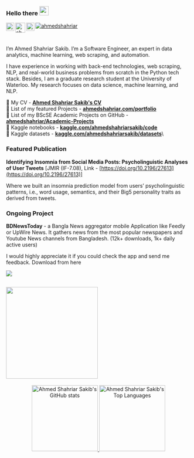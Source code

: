 <!-- <img src="https://media0.giphy.com/media/Nx0rz3jtxtEre/giphy.gif?cid=ecf05e475z0s30l4crjq7nvpzygw53ri44glm5qsrm37b0vs&rid=giphy.gif&ct=g"> -->

### Hello there <img src="https://media.giphy.com/media/hvRJCLFzcasrR4ia7z/giphy.gif" width="25">
<a href="https://www.linkedin.com/in/ahmedshahriar/">
  <img align="left" alt="Ahmed Shahriar Sakib's LinkedIn" width="22px" src="https://upload.wikimedia.org/wikipedia/commons/8/81/LinkedIn_icon.svg" />
</a>
<a href="https://twitter.com/ahmed__shahriar">
  <img align="left" alt="ahmed__shahriar | Twitter" width="27px" src="https://upload.wikimedia.org/wikipedia/commons/6/6f/Logo_of_Twitter.svg" />
</a>
<a href="https://www.kaggle.com/ahmedshahriarsakib">
  <img align="left" alt="Ahmed Shahriar Sakib's Kaggle Profile" width="22px" src="https://www.kaggle.com/static/images/favicon.ico" />
</a>


<a href="https://github.com/ahmedshahriar" target="_blank"><p align="left"> <img src="https://komarev.com/ghpvc/?username=ahmedshahriar&label=Profile%20views&color=129e00" alt="ahmedshahriar" /> </p><a/> 

<br/>

I’m Ahmed Shahriar Sakib. I’m a Software Engineer, an expert in data analytics, machine learning, web scraping, and automation.
  
I have experience in working with back-end technologies, web scraping, NLP, and real-world business problems from scratch in the Python tech stack. Besides, I am a graduate research student at the University of Waterloo. My research focuses on data science, machine learning, and NLP.

🔵 My CV - **[Ahmed Shahriar Sakib's CV](https://ahmedshahriar.com/assets/files/ahmed_shahriar_sakib_cv.pdf)**\
🔵 List of my featured Projects - **[ahmedshahriar.com/portfolio](https://ahmedshahriar.com/portfolio)**\
🔵 List of my BScSE Academic Projects on GitHub - **[ahmedshahriar/Academic-Projects](https://github.com/ahmedshahriar/Academic-Projects)**\
🔵 Kaggle notebooks - **[kaggle.com/ahmedshahriarsakib/code](https://www.kaggle.com/ahmedshahriarsakib/code)**\
🔵 Kaggle datasets - **[kaggle.com/ahmedshahriarsakib/datasets](https://www.kaggle.com/ahmedshahriarsakib/datasets)**\
  
### Featured Publication

**Identifying Insomnia from Social Media Posts: Psycholinguistic Analyses of User Tweets** [JMIR (IF-7.08), Link - [https://doi.org/10.2196/27613](https://doi.org/10.2196/27613)]
  
Where we built an insomnia prediction model from users’ psycholinguistic patterns, i.e., word usage, semantics, and their Big5 personality traits as derived from tweets.

### Ongoing Project
  
**BDNewsToday** - a Bangla News aggregator mobile Application like Feedly or UpWire News. It gathers news from the most popular newspapers and Youtube News channels from Bangladesh. (12k+ downloads, 1k+ daily active users)
  
I would highly appreciate it if you could check the app and send me feedback. Download from here

[<img src="https://img.shields.io/badge/Google_Play-414141?style=for-the-badge&logo=google-play&logoColor=white" />](https://play.google.com/store/apps/details?id=com.softaholik.bdnewstoday&hl=en&gl=US "BDNewsToday")


<a title="BDNewstoday Android" href="https://play.google.com/store/apps/details?id=com.softaholik.bdnewstoday&hl=en&gl=US"> <img src="https://user-images.githubusercontent.com/40615350/121086998-aeeb9b00-c805-11eb-8fee-80f28a36eeca.png" width="250"/></a>
---

<!-- ### Kaggle Rank

<div align="center">
  <a href="https://www.kaggle.com/ahmedshahriarsakib"><img src="https://road-to-kaggle-grandmaster.vercel.app/api/simple/ahmedshahriarsakib" /></a>
</div>
 <br> 
<p align="center">
  <img src="https://road-to-kaggle-grandmaster.vercel.app/api/badges/ahmedshahriarsakib/dataset" />
  <img src="https://road-to-kaggle-grandmaster.vercel.app/api/badges/ahmedshahriarsakib/notebook" />
  <img src="https://road-to-kaggle-grandmaster.vercel.app/api/badges/ahmedshahriarsakib/discussion" />
</p>  
  
--- -->
  
<div align="center">
  <a href="https://github.com/ahmedshahriar">
  <img height="180em" src="https://github-readme-stats.vercel.app/api?username=ahmedshahriar&show_icons=true&theme=dark&include_all_commits=true&count_private=true" alt="Ahmed Shahriar Sakib's GitHub stats"/>
  <img height="180em" src="https://github-readme-stats.vercel.app/api/top-langs/?username=ahmedshahriar&layout=compact&langs_count=7&theme=dark" alt="Ahmed Shahriar Sakib's Top Languages"/>
    
<!--   <img height="295em"  src="https://activity-graph-ahmedshahriar.herokuapp.com/graph?username=ahmedshahriar&theme=xcode" alt="Ahmed Shahriar Sakib's GitHub Activity"/> -->
    
  </a>
</div>

<!--

Here are some ideas to get you started:


- 🔭 I’m currently working on ...
- 🌱 I’m currently learning ...
- 👯 I’m looking to collaborate on ...
- 🤔 I’m looking for help with ...
- 💬 Ask me about ...
- 📫 How to reach me: ...
- 😄 Pronouns: ...
- ⚡ Fun fact: ...
-->
